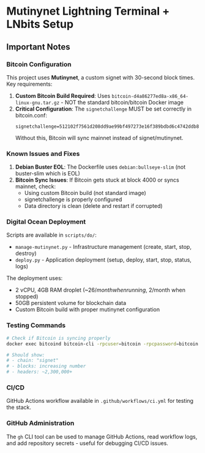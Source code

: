 # Mutinynet Lightning Terminal + LNbits Setup

## Important Notes

### Bitcoin Configuration
This project uses **Mutinynet**, a custom signet with 30-second block times. Key requirements:

1. **Custom Bitcoin Build Required**: Uses `bitcoin-d4a86277ed8a-x86_64-linux-gnu.tar.gz` - NOT the standard bitcoin/bitcoin Docker image
2. **Critical Configuration**: The `signetchallenge` MUST be set correctly in bitcoin.conf:
   ```
   signetchallenge=512102f7561d208dd9ae99bf497273e16f389bdbd6c4742ddb8e6b216e64fa2928ad8f51ae
   ```
   Without this, Bitcoin will sync mainnet instead of signet/mutinynet.

### Known Issues and Fixes

1. **Debian Buster EOL**: The Dockerfile uses `debian:bullseye-slim` (not buster-slim which is EOL)
2. **Bitcoin Sync Issues**: If Bitcoin gets stuck at block 4000 or syncs mainnet, check:
   - Using custom Bitcoin build (not standard image)
   - signetchallenge is properly configured
   - Data directory is clean (delete and restart if corrupted)

### Digital Ocean Deployment

Scripts are available in `scripts/do/`:
- `manage-mutinynet.py` - Infrastructure management (create, start, stop, destroy)
- `deploy.py` - Application deployment (setup, deploy, start, stop, status, logs)

The deployment uses:
- 2 vCPU, 4GB RAM droplet (~$26/month when running, ~$2/month when stopped)
- 50GB persistent volume for blockchain data
- Custom Bitcoin build with proper mutinynet configuration

### Testing Commands

```bash
# Check if Bitcoin is syncing properly
docker exec bitcoind bitcoin-cli -rpcuser=bitcoin -rpcpassword=bitcoin getblockchaininfo

# Should show:
# - chain: "signet"
# - blocks: increasing number
# - headers: ~2,300,000+
```

### CI/CD
GitHub Actions workflow available in `.github/workflows/ci.yml` for testing the stack.

### GitHub Administration
The `gh` CLI tool can be used to manage GitHub Actions, read workflow logs, and add repository secrets - useful for debugging CI/CD issues.